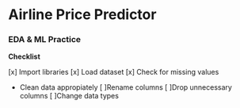 # Airline Price Predictor

### EDA & ML Practice

**Checklist**

[x] Import libraries
[x] Load dataset
[x] Check for missing values

-   Clean data appropiately
    [ ]Rename columns
    [ ]Drop unnecessary columns
    [ ]Change data types
